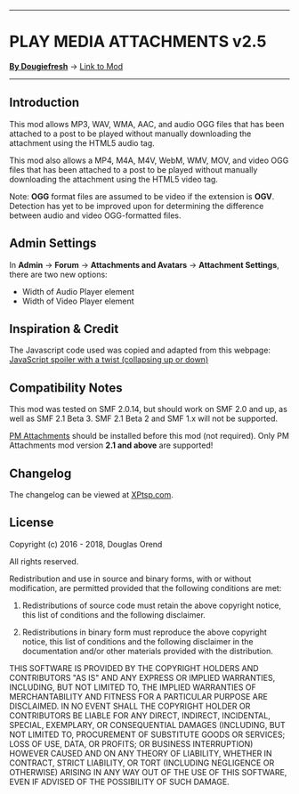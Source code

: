 -------

# PLAY MEDIA ATTACHMENTS v2.5

[**By Dougiefresh**](http://www.simplemachines.org/community/index.php?action=profile;u=253913) -> [Link to Mod](http://custom.simplemachines.org/mods/index.php?mod=4131)

-------

## Introduction
This mod allows MP3, WAV, WMA, AAC, and audio OGG files that has been attached to a post to be played without manually downloading the attachment using the HTML5 audio tag.

This mod also allows a MP4, M4A, M4V, WebM, WMV, MOV, and video OGG files that has been attached to a post to be played without manually downloading the attachment using the HTML5 video tag.

Note: **OGG** format files are assumed to be video if the extension is **OGV**.  Detection has yet to be improved upon for determining the difference between audio and video OGG-formatted files.

## Admin Settings
In **Admin** -> **Forum** -> **Attachments and Avatars** -> **Attachment Settings**, there are two new options:

- Width of Audio Player element
- Width of Video Player element

## Inspiration & Credit
The Javascript code used was copied and adapted from this webpage: [JavaScript spoiler with a twist (collapsing up or down)](http://mxii.eu.org/2017/09/07/javascript-spoiler-with-a-twist-collapsing-up-or-down/)

## Compatibility Notes
This mod was tested on SMF 2.0.14, but should work on SMF 2.0 and up, as well as SMF 2.1 Beta 3.  SMF 2.1 Beta 2 and SMF 1.x will not be supported.

[PM Attachments](http://custom.simplemachines.org/mods/index.php?mod=1974) should be installed before this mod (not required).  Only PM Attachments mod version **2.1 and above** are supported!

## Changelog
The changelog can be viewed at [XPtsp.com](http://www.xptsp.com/board/free-modifications/play-media-attachments/?tab=1).

## License
Copyright (c) 2016 - 2018, Douglas Orend

All rights reserved.

Redistribution and use in source and binary forms, with or without modification, are permitted provided that the following conditions are met:

1. Redistributions of source code must retain the above copyright notice, this list of conditions and the following disclaimer.

2. Redistributions in binary form must reproduce the above copyright notice, this list of conditions and the following disclaimer in the documentation and/or other materials provided with the distribution.

THIS SOFTWARE IS PROVIDED BY THE COPYRIGHT HOLDERS AND CONTRIBUTORS "AS IS" AND ANY EXPRESS OR IMPLIED WARRANTIES, INCLUDING, BUT NOT LIMITED TO, THE IMPLIED WARRANTIES OF MERCHANTABILITY AND FITNESS FOR A PARTICULAR PURPOSE ARE DISCLAIMED. IN NO EVENT SHALL THE COPYRIGHT HOLDER OR CONTRIBUTORS BE LIABLE FOR ANY DIRECT, INDIRECT, INCIDENTAL, SPECIAL, EXEMPLARY, OR CONSEQUENTIAL DAMAGES (INCLUDING, BUT NOT LIMITED TO, PROCUREMENT OF SUBSTITUTE GOODS OR SERVICES; LOSS OF USE, DATA, OR PROFITS; OR BUSINESS INTERRUPTION) HOWEVER CAUSED AND ON ANY THEORY OF LIABILITY, WHETHER IN CONTRACT, STRICT LIABILITY, OR TORT (INCLUDING NEGLIGENCE OR OTHERWISE) ARISING IN ANY WAY OUT OF THE USE OF THIS SOFTWARE, EVEN IF ADVISED OF THE POSSIBILITY OF SUCH DAMAGE.
